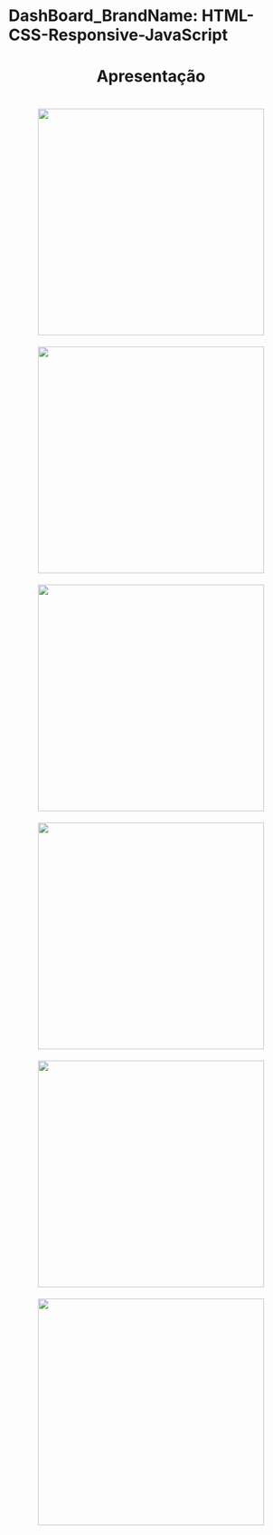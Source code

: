 # DashBoard_BrandName: HTML-CSS-Responsive-JavaScript

<h1 align="center">Apresentação<h1>

<div style="text-align: center">
   <img style="margin-bottom:20px"  src="presentation/screen 1440x900.png" width="400px">
   <img style="margin-bottom:20px"  src="presentation/toggle 1440x900.png" width="400px">
   <img style="margin-bottom:20px"  src="presentation/toggle 810x1080.png" width="400px">
   <img style="margin-bottom:20px"  src="presentation/screen 810x1080.png" width="400px">
   <img style="margin-bottom:20px"  src="presentation/toggle 412x915.png" width="400px">
   <img style="margin-bottom:20px"  src="presentation/screen 412x915.png" width="400px">
</div>
